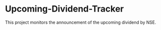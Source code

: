 # Upcoming-Dividend-Tracker
This project monitors the announcement of the upcoming dividend by NSE.
